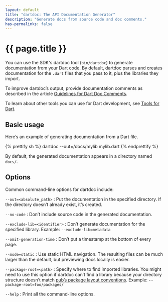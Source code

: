 ```yaml
---
layout: default
title: "dartdoc: The API Documentation Generator"
description: "Generate docs from source code and doc comments."
has-permalinks: false
---
```


# {{ page.title }}

You can use the SDK's dartdoc tool (`bin/dartdoc`) to
generate documentation from your Dart code.
By default, dartdoc parses and creates documentation for
the `.dart` files that you pass to it,
plus the libraries they import.

To improve dartdoc’s output,
provide documentation comments as described in the article
[Guidelines for Dart Doc Comments](/articles/doc-comment-guidelines/).

To learn about other tools you can use for Dart development,
see [Tools for Dart](/tools/).

## Basic usage

Here’s an example of generating documentation from a Dart file.

{% prettify sh %}
dartdoc --out=/docs/mylib mylib.dart
{% endprettify %}

By default, the generated documentation appears in a directory named `docs/`.

## Options

Common command-line options for dartdoc include:

`--out=<absolute_path>`
: Put the documentation in the specified directory.
  If the directory doesn’t already exist, it’s created.

`--no-code`
: Don’t include source code in the generated documentation.

`--exclude-lib=<identifier>`
: Don’t generate documentation for the specified library.
  Example: `--exclude-lib=metadata`

`--omit-generation-time`
: Don’t put a timestamp at the bottom of every page.

`--mode=static`
: Use static HTML navigation.
  The resulting files can be much larger than the default,
  but previewing docs locally is easier.

`--package-root=<path>`
: Specify where to find imported libraries.
  You might need to use this option if
  dartdoc can’t find a library because
  your directory structure doesn’t match
  [pub’s package layout conventions](http://pub.dartlang.org/doc/package-layout.html).
  Example: `--package-root=foo/packages/`

`--help`
: Print all the command-line options.

